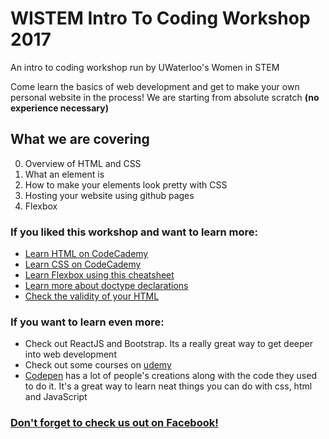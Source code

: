 # WISTEM Intro To Coding Workshop 2017
An intro to coding workshop run by UWaterloo's Women in STEM

Come learn the basics of web development and get to make your own personal website in the process!
We are starting from absolute scratch **(no experience necessary)**

## What we are covering
0. Overview of HTML and CSS
1. What an element is
2. How to make your elements look pretty with CSS
3. Hosting your website using github pages
4. Flexbox

### If you liked this workshop and want to learn more:
- [Learn HTML on CodeCademy](https://www.codecademy.com/learn/learn-html)
- [Learn CSS on CodeCademy](https://www.codecademy.com/learn/learn-css)
- [Learn Flexbox using this cheatsheet](https://css-tricks.com/snippets/css/a-guide-to-flexbox/)
- [Learn more about doctype declarations](https://developer.mozilla.org/en-US/docs/Quirks_Mode_and_Standards_Mode)
- [Check the validity of your HTML](https://validator.w3.org/#validate_by_input)

### If you want to learn even more:
- Check out ReactJS and Bootstrap. Its a really great way to get deeper into web development
- Check out some courses on [udemy](https://www.udemy.com/the-web-developer-bootcamp/)
- [Codepen](https://codepen.io/) has a lot of people's creations along with the code they used to do it. It's a great way to learn neat things you can do with css, html and JavaScript 

### [Don't forget to check us out on Facebook!](https://www.facebook.com/UWWiSTEM/)
